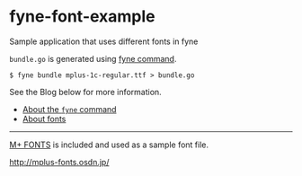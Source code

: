 fyne-font-example
====

Sample application that uses different fonts in fyne

`bundle.go` is generated using [fyne command](https://github.com/fyne-io/fyne/tree/master/cmd/fyne).

```
$ fyne bundle mplus-1c-regular.ttf > bundle.go
```

See the Blog below for more information.

- [About the `fyne` command](https://lusingander.netlify.app/posts/200613-fyne-resourece/)
- [About fonts](https://lusingander.netlify.app/posts/200614-fyne-font/)

----

[M+ FONTS](http://mplus-fonts.osdn.jp/) is included and used as a sample font file.

http://mplus-fonts.osdn.jp/
